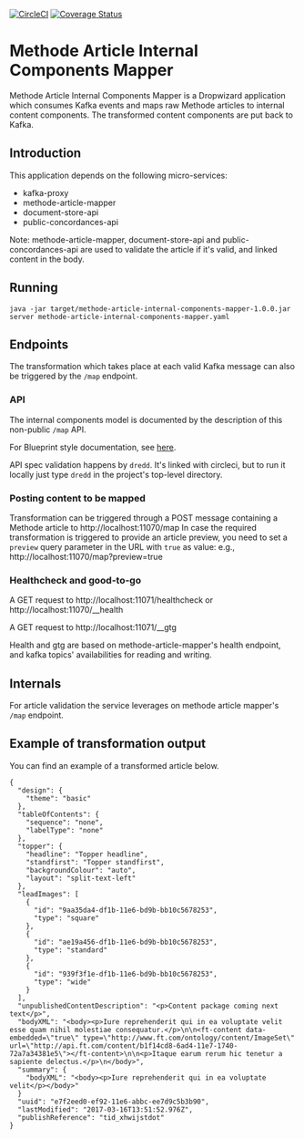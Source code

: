 [![CircleCI](https://circleci.com/gh/Financial-Times/methode-article-internal-components-mapper.svg?style=svg)](https://circleci.com/gh/Financial-Times/methode-article-internal-components-mapper) [![Coverage Status](https://coveralls.io/repos/github/Financial-Times/methode-article-internal-components-mapper/badge.svg)](https://coveralls.io/github/Financial-Times/methode-article-internal-components-mapper)

# Methode Article Internal Components Mapper
Methode Article Internal Components Mapper is a Dropwizard application which consumes Kafka events and maps raw Methode articles to internal content components.
The transformed content components are put back to Kafka.

## Introduction
This application depends on the following micro-services:

* kafka-proxy
* methode-article-mapper
* document-store-api
* public-concordances-api

Note: methode-article-mapper, document-store-api and public-concordances-api are used to validate the article if it's valid, and linked content in the body.

## Running

`java -jar target/methode-article-internal-components-mapper-1.0.0.jar server methode-article-internal-components-mapper.yaml`

## Endpoints

The transformation which takes place at each valid Kafka message can also be triggered by the `/map` endpoint.

### API

The internal components model is documented by the description of this non-public `/map` API.

For Blueprint style documentation, see [here](api.md).

API spec validation happens by `dredd`. It's linked with circleci, but to run it locally just type `dredd` in the project's top-level directory.

### Posting content to be mapped

Transformation can be triggered through a POST message containing a Methode article to http://localhost:11070/map
In case the required transformation is triggered to provide an article preview, you need to set a `preview` query parameter in the URL with `true` as value: 
e.g., http://localhost:11070/map?preview=true

### Healthcheck and good-to-go

A GET request to http://localhost:11071/healthcheck or http://localhost:11070/__health

A GET request to http://localhost:11071/__gtg

Health and gtg are based on methode-article-mapper's health endpoint, and kafka topics' availabilities for reading and writing.

## Internals

For article validation the service leverages on methode article mapper's `/map` endpoint.

## Example of transformation output
You can find an example of a transformed article below. 

```
{
  "design": {
    "theme": "basic"
  },
  "tableOfContents": {
    "sequence": "none",
    "labelType": "none"
  },
  "topper": {
    "headline": "Topper headline",
    "standfirst": "Topper standfirst",
    "backgroundColour": "auto",
    "layout": "split-text-left"
  },
  "leadImages": [
    {
      "id": "9aa35da4-df1b-11e6-bd9b-bb10c5678253",
      "type": "square"
    },
    {
      "id": "ae19a456-df1b-11e6-bd9b-bb10c5678253",
      "type": "standard"
    },
    {
      "id": "939f3f1e-df1b-11e6-bd9b-bb10c5678253",
      "type": "wide"
    }
  ],
  "unpublishedContentDescription": "<p>Content package coming next text</p>",
  "bodyXML": "<body><p>Iure reprehenderit qui in ea voluptate velit esse quam nihil molestiae consequatur.</p>\n\n<ft-content data-embedded=\"true\" type=\"http://www.ft.com/ontology/content/ImageSet\" url=\"http://api.ft.com/content/b1f14cd8-6ad4-11e7-1740-72a7a34381e5\"></ft-content>\n\n<p>Itaque earum rerum hic tenetur a sapiente delectus.</p>\n</body>",
  "summary": {
    "bodyXML": "<body><p>Iure reprehenderit qui in ea voluptate velit</p></body>"
  }
  "uuid": "e7f2eed0-ef92-11e6-abbc-ee7d9c5b3b90",
  "lastModified": "2017-03-16T13:51:52.976Z",
  "publishReference": "tid_xhwijstdot"
}
```
